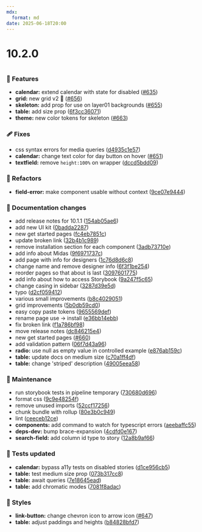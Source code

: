```yaml
---
mdx:
  format: md
date: 2025-06-18T20:00
---
```


# 10.2.0

<!-- truncate -->

#

### 🚀 Features

- **calendar:** extend calendar with state for disabled ([#635](https://github.com/migrationsverket/midas/pull/635))
- **grid:** new grid v2 📏 ([#656](https://github.com/migrationsverket/midas/pull/656))
- **skeleton:** add prop for use on layer01 backgrounds ([#655](https://github.com/migrationsverket/midas/pull/655))
- **table:** add size prop ([6f3cc36071](https://github.com/migrationsverket/midas/commit/6f3cc36071))
- **theme:** new color tokens for skeleton ([#663](https://github.com/migrationsverket/midas/pull/663))

### 🩹 Fixes

- css syntax errors for media queries ([d4935c1e57](https://github.com/migrationsverket/midas/commit/d4935c1e57))
- **calendar:** change text color for day button on hover ([#651](https://github.com/migrationsverket/midas/pull/651))
- **textfield:** remove `height:100%` on wrapper ([dccd5bdd09](https://github.com/migrationsverket/midas/commit/dccd5bdd09))

### 💅 Refactors

- **field-error:** make component usable without context ([9ce07e9444](https://github.com/migrationsverket/midas/commit/9ce07e9444))

### 📖 Documentation changes

- add release notes for 10.1.1 ([154ab05ae6](https://github.com/migrationsverket/midas/commit/154ab05ae6))
- add new UI kit ([0badda2287](https://github.com/migrationsverket/midas/commit/0badda2287))
- new get started pages ([fc4eb7851c](https://github.com/migrationsverket/midas/commit/fc4eb7851c))
- update broken link ([32b4b1c989](https://github.com/migrationsverket/midas/commit/32b4b1c989))
- remove installation section for each component ([3adb73710e](https://github.com/migrationsverket/midas/commit/3adb73710e))
- add info about Midas ([9f6971737c](https://github.com/migrationsverket/midas/commit/9f6971737c))
- add page with info for designers ([1c76d8d6c8](https://github.com/migrationsverket/midas/commit/1c76d8d6c8))
- change name and remove designer info ([6f3f1be254](https://github.com/migrationsverket/midas/commit/6f3f1be254))
- reorder pages so that about is last ([3097601775](https://github.com/migrationsverket/midas/commit/3097601775))
- add info about how to access Storybook ([9a247f5c65](https://github.com/migrationsverket/midas/commit/9a247f5c65))
- change casing in sidebar ([3287d39e5d](https://github.com/migrationsverket/midas/commit/3287d39e5d))
- typo ([d2cf059412](https://github.com/migrationsverket/midas/commit/d2cf059412))
- various small improvements ([b8c4029051](https://github.com/migrationsverket/midas/commit/b8c4029051))
- grid improvements ([5b0db59cd0](https://github.com/migrationsverket/midas/commit/5b0db59cd0))
- easy copy paste tokens ([9655569def](https://github.com/migrationsverket/midas/commit/9655569def))
- rename page use -> install ([e36bb14ebb](https://github.com/migrationsverket/midas/commit/e36bb14ebb))
- fix broken link ([f1a786bf98](https://github.com/migrationsverket/midas/commit/f1a786bf98))
- move release notes ([dc846215e4](https://github.com/migrationsverket/midas/commit/dc846215e4))
- new get started pages ([#660](https://github.com/migrationsverket/midas/pull/660))
- add validation pattern ([06f7d43a96](https://github.com/migrationsverket/midas/commit/06f7d43a96))
- **radio:** use null as empty value in controlled example ([e876ab159c](https://github.com/migrationsverket/midas/commit/e876ab159c))
- **table:** update docs on medium size ([c70a1ff4df](https://github.com/migrationsverket/midas/commit/c70a1ff4df))
- **table:** change 'striped' description ([49005eea58](https://github.com/migrationsverket/midas/commit/49005eea58))

### 🔧 Maintenance

- run storybook tests in pipeline temporary ([730680d696](https://github.com/migrationsverket/midas/commit/730680d696))
- format css ([9c9e48254f](https://github.com/migrationsverket/midas/commit/9c9e48254f))
- remove unused imports ([52ccf17256](https://github.com/migrationsverket/midas/commit/52ccf17256))
- chunk bundle with rollup ([80e3b0c949](https://github.com/migrationsverket/midas/commit/80e3b0c949))
- lint ([ceeceb12ce](https://github.com/migrationsverket/midas/commit/ceeceb12ce))
- **components:** add command to watch for typescript errors ([aeebaffc55](https://github.com/migrationsverket/midas/commit/aeebaffc55))
- **deps-dev:** bump brace-expansion ([4cdfd0e167](https://github.com/migrationsverket/midas/commit/4cdfd0e167))
- **search-field:** add column id type to story ([12a8b9af66](https://github.com/migrationsverket/midas/commit/12a8b9af66))

### 🧪 Tests updated

- **calendar:** bypass a11y tests on disabled stories ([d1ce956cb5](https://github.com/migrationsverket/midas/commit/d1ce956cb5))
- **table:** test medium size prop ([073b317cc8](https://github.com/migrationsverket/midas/commit/073b317cc8))
- **table:** await queries ([7e18645ead](https://github.com/migrationsverket/midas/commit/7e18645ead))
- **table:** add chromatic modes ([7081f8adac](https://github.com/migrationsverket/midas/commit/7081f8adac))

### 🎨 Styles

- **link-button:** change chevron icon to arrow icon ([#647](https://github.com/migrationsverket/midas/pull/647))
- **table:** adjust paddings and heights ([b84828bfd7](https://github.com/migrationsverket/midas/commit/b84828bfd7))
